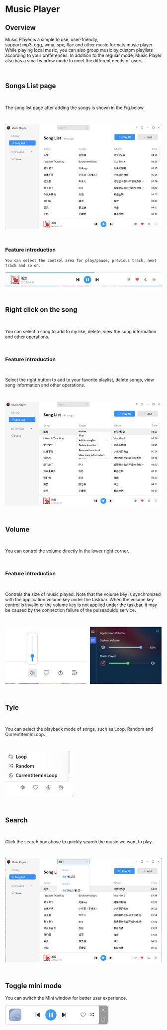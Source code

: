 # Music Player
## Overview
 Music Player is a simple to use, user-friendly, support.mp3,.ogg,.wma,.spx,.flac and other music formats music player. While playing local music, you can also group music by custom playlists according to your preferences. In addition to the regular mode, Music Player also has a small window mode to meet the different needs of users.

<br>

## Songs List page

<br>

The song list page after adding the songs is shown in the Fig.below.

<br>

![Fig.1 Songs List-big](image/list.png)

<br>

### Feature introduction
    You can select the control area for play/pause, previous track, next track and so on.
![Fig.2 Playback Control Area-big](image/play.png)

<br>

## Right click on the song

<br>

You can select a song to add to my like, delete, view the song information and other operations.

<br>

### Feature introduction

<br>

Select the right button to add to your favorite playlist, delete songs, view song information and other operations.

<br>

![Fig.3 right-click-big](image/right.png)

<br>

## Volume

<br>

You can control the volume directly in the lower right corner.

<br>

### Feature introduction

<br>


Controls the size of music played. Note that the volume key is synchronized with the application volume key under the taskbar. When the volume key control is invalid or the volume key is not applied under the taskbar, it may be caused by the connection failure of the pulseaduido service.

<br>

![Fig.4 Volume-big](image/volume.png)

<br>

## Tyle

<br>

You can select the playback mode of songs, such as Loop, Random and CurrentItemInLoop.

<br>

![Fig.5 Tyle-big](image/tyle.png)

<br>

## Search

<br>

Click the search box above to quickly search the music we want to play.

<br>

![Fig.6 search-big](image/search.png)

<br>

## Toggle mini mode
You can switch the Mini window for better user experience.

![Fig.7 Mini](image/mini.png)

<br>

